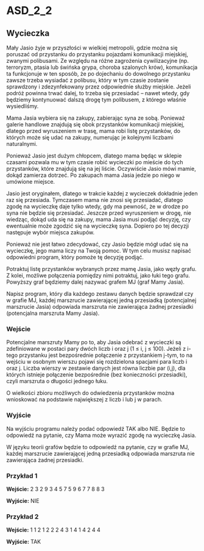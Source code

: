 # ASD_2_2
## Wycieczka
Mały Jasio żyje w przyszłości w wielkiej metropolii, gdzie można się poruszać od przystanku do przystanku pojazdami komunikacji miejskiej, zwanymi polibusami. Ze względu na różne zagrożenia cywilizacyjne (np. terroryzm, ptasia lub świńska grypa, choroba szalonych krów), komunikacja ta funkcjonuje w ten sposób, że po dojechaniu do dowolnego przystanku zawsze trzeba wysiadać z polibusu, który w tym czasie zostanie sprawdzony i zdezynfekowany przez odpowiednie służby miejskie. Jeżeli podróż powinna trwać dalej, to trzeba się przesiadać – nawet wtedy, gdy będziemy kontynuować dalszą drogę tym polibusem, z którego właśnie wysiedliśmy.

Mama Jasia wybiera się na zakupy, zabierając syna ze sobą. Ponieważ galerie handlowe znajdują się obok przystanków komunikacji miejskiej, dlatego przed wyruszeniem w trasę, mama robi listę przystanków, do których może się udać na zakupy, numerując je kolejnymi liczbami naturalnymi.

Ponieważ Jasio jest dużym chłopcem, dlatego mama będąc w sklepie czasami pozwala mu w tym czasie robić wycieczki po mieście do tych przystanków, które znajdują się na jej liście. Oczywiście Jasio mówi mamie, dokąd zamierza dotrzeć. Po zakupach mama Jasia jedzie po niego w umówione miejsce.

Jasio jest oryginałem, dlatego w trakcie każdej z wycieczek dokładnie jeden raz się przesiada. Tymczasem mama nie znosi się przesiadać, dlatego zgodę na wycieczkę daje tylko wtedy, gdy ma pewność, że w drodze po syna nie będzie się przesiadać. Jeszcze przed wyruszeniem w drogę, nie wiedząc, dokąd uda się na zakupy, mama Jasia musi podjąć decyzję, czy ewentualnie może zgodzić się na wycieczkę syna. Dopiero po tej decyzji następuje wybór miejsca zakupów.

Ponieważ nie jest łatwo zdecydować, czy Jasio będzie mógł udać się na wycieczkę, jego mama liczy na Twoją pomoc. W tym celu musisz napisać odpowiedni program, który pomoże tę decyzję podjąć.

Potraktuj listę przystanków wybranych przez mamę Jasia, jako węzły grafu. Z kolei, możliwe połączenia pomiędzy nimi potraktuj, jako łuki tego grafu. Powyższy graf będziemy dalej nazywać grafem MJ (graf Mamy Jasia).

Napisz program, który dla każdego zestawu danych będzie sprawdzał czy w grafie MJ, każdej marszrucie zawierającej jedną przesiadką (potencjalnej marszrucie Jasia) odpowiada marszruta nie zawierająca żadnej przesiadki (potencjalna marszruta Mamy Jasia).
### Wejście
Potencjalne marszruty Mamy po to, aby Jasia odebrać z wycieczki są zdefiniowane w postaci pary dwóch liczb i oraz j (1 ≤ i, j ≤ 100). Jeżeli z i-tego przystanku jest bezpośrednie połączenie z przystankiem j-tym, to na wejściu w osobnym wierszu pojawi się rozdzielona spacjami para liczb i oraz j. Liczba wierszy w zestawie danych jest równa liczbie par (i,j), dla których istnieje połączenie bezpośrednie (bez konieczności przesiadki), czyli marszruta o długości jednego łuku.

O wielkości zbioru możliwych do odwiedzenia przystanków można wnioskować na podstawie największej z liczb i lub j w parach.

### Wyjście
Na wyjściu programu należy podać odpowiedź TAK albo NIE. Będzie to odpowiedź na pytanie, czy Mama może wyrazić zgodę na wycieczkę Jasia.

W języku teorii grafów będzie to odpowiedź na pytanie, czy w grafie MJ, każdej marszrucie zawierającej jedną przesiadką odpowiada marszruta nie zawierająca żadnej przesiadki.

### Przykład 1
**Wejście:**
2 3
2 9
3 4
5 7
5 9
6 7
7 8
8 3

**Wyjście:**
NIE

### Przykład 2
**Wejście:**
1 1
2 1
2 2
2 4
3 1
4 1
4 2
4 4

**Wyjście:**
TAK
